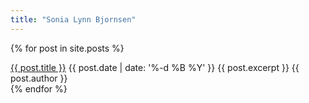 ```yaml
---
title: "Sonia Lynn Bjornsen"
---
```


{% for post in site.posts %}
  <div itemscope itemtype="http://schema.org/NewsArticle">
    <a itemprop="url" href="{{ site.url | post.url }}"><span itemprop="name">{{ post.title }}</span></a>
    <time itemprop="datePublished" datetime="{{ post.date | date: '%Y-%m-%d' }}">{{ post.date | date: '%-d %B %Y' }}</time>
    {{ post.excerpt }}
    <span itemprop="author" itemscope itemid="{{ site.url }}" class="hidden">{{ post.author }}</span>
  </div>
{% endfor %}

